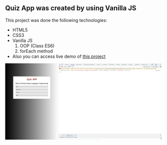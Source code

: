 <h2>Quiz App was created by using Vanilla JS</h2>

<p>This project was done the following technologies:</p>

<ul>
<li>HTML5</li>
<li>CSS3</li>
<li>Vanilla JS
    <ol>
    <li>OOP (Class ES6)</li>
    <li>forEach method</li>
    </ol>
</li>
<li>Also you can access live demo of <a href="https://fahriakbaba-quiz-app-vanilla-js.netlify.app/" target="_blank">this project</a></li>
</ul>


<img src="./images/quiz-photo.png" alt="quiz_app_photo" />

 